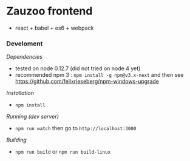 # Zauzoo frontend
 - react + babel + es6 + webpack

### Develoment 
*Dependencies*
 - tested on node 0.12.7 (did not tried on node 4 yet)
 - recommended npm 3 : `npm install -g npm@v3.x-next` and then see https://github.com/felixrieseberg/npm-windows-upgrade

*Installation*
 - `npm install`

*Running (dev server)*
 - `npm run watch` then go to `http://localhost:3000`

*Building*
 - `npm run build` or `npm run build-linux`

 
 
 
 
